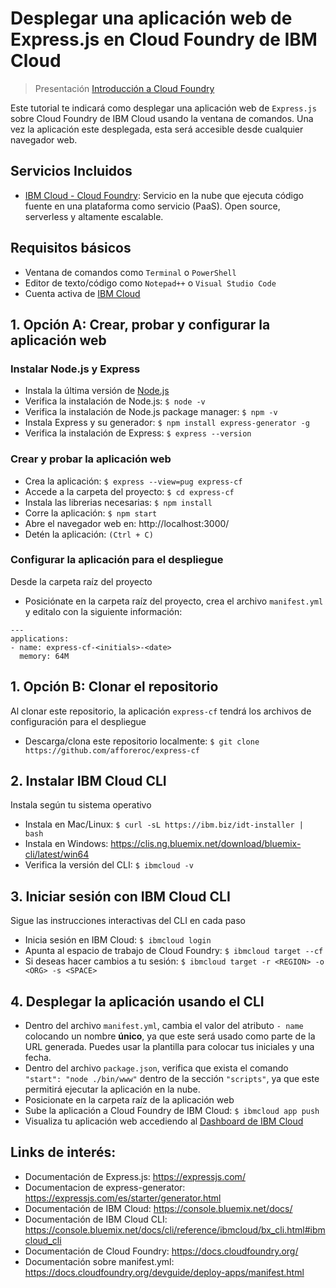# Desplegar una aplicación web de Express.js en Cloud Foundry de IBM Cloud

> Presentación [Introducción a Cloud Foundry](https://ibm.box.com/v/cf-ppt)

Este tutorial te indicará como desplegar una aplicación web de `Express.js` sobre Cloud Foundry de IBM Cloud usando la ventana de comandos. Una vez la aplicación este desplegada, esta será accesible desde cualquier navegador web. 

## Servicios Incluidos
* [IBM Cloud - Cloud Foundry](https://www.ibm.com/cloud/cloud-foundry): Servicio en la nube que ejecuta código fuente en una plataforma como servicio (PaaS). Open source, serverless y altamente escalable.

## Requisitos básicos
* Ventana de comandos como `Terminal` o `PowerShell`
* Editor de texto/código como `Notepad++` o `Visual Studio Code`
* Cuenta activa de [IBM Cloud](https://console.bluemix.net)

## 1. Opción A: Crear, probar y configurar la aplicación web

### Instalar Node.js y Express
* Instala la última versión de [Node.js](https://nodejs.org/en/)
* Verifica la instalación de Node.js: `$ node -v`
* Verifica la instalación de Node.js package manager: `$ npm -v`
* Instala Express y su generador: `$ npm install express-generator -g`
* Verifica la instalación de Express: `$ express --version`

### Crear y probar la aplicación web
* Crea la aplicación: `$ express --view=pug express-cf`
* Accede a la carpeta del proyecto: `$ cd express-cf`
* Instala las librerias necesarias: `$ npm install`
* Corre la aplicación: `$ npm start`
* Abre el navegador web en: http://localhost:3000/
* Detén la aplicación: `(Ctrl + C)`

### Configurar la aplicación para el despliegue
Desde la carpeta raíz del proyecto
* Posiciónate en la carpeta raíz del proyecto, crea el archivo `manifest.yml` y editalo con la siguiente información:
```
---
applications:
- name: express-cf-<initials>-<date>
  memory: 64M
```

## 1. Opción B: Clonar el repositorio
Al clonar este repositorio, la aplicación `express-cf` tendrá los archivos de configuración para el despliegue
* Descarga/clona este repositorio localmente: `$ git clone https://github.com/afforeroc/express-cf`

## 2. Instalar IBM Cloud CLI
Instala según tu sistema operativo
* Instala en Mac/Linux: `$ curl -sL https://ibm.biz/idt-installer | bash`
* Instala en Windows: https://clis.ng.bluemix.net/download/bluemix-cli/latest/win64
* Verifica la versión del CLI: `$ ibmcloud -v`

## 3. Iniciar sesión con IBM Cloud CLI
Sigue las instrucciones interactivas del CLI en cada paso 
* Inicia sesión en IBM Cloud: `$ ibmcloud login`
* Apunta al espacio de trabajo de Cloud Foundry: `$ ibmcloud target --cf`
* Si deseas hacer cambios a tu sesión: `$ ibmcloud target -r <REGION> -o <ORG> -s <SPACE>`

## 4. Desplegar la aplicación usando el CLI
* Dentro del archivo `manifest.yml`, cambia el valor del atributo `- name` colocando un nombre **único**, ya que este será usado como parte de la URL generada. Puedes usar la plantilla para colocar tus iniciales y una fecha.
* Dentro del archivo `package.json`, verifica que exista el comando `"start": "node ./bin/www"` dentro de la sección `"scripts"`, ya que este permitirá ejecutar la aplicación en la nube.
* Posicionate en la carpeta raíz de la aplicación web
* Sube la aplicación a Cloud Foundry de IBM Cloud: `$ ibmcloud app push`
* Visualiza tu aplicación web accediendo al [Dashboard de IBM Cloud](https://console.bluemix.net/dashboard/apps)

## Links de interés:
* Documentación de Express.js: https://expressjs.com/
* Documentacion de express-generator: https://expressjs.com/es/starter/generator.html
* Documentación de IBM Cloud: https://console.bluemix.net/docs/
* Documentación de IBM Cloud CLI: https://console.bluemix.net/docs/cli/reference/ibmcloud/bx_cli.html#ibmcloud_cli
* Documentación de Cloud Foundry: https://docs.cloudfoundry.org/ 
* Documentación sobre manifest.yml: https://docs.cloudfoundry.org/devguide/deploy-apps/manifest.html